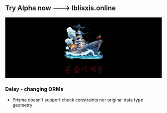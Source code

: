 ## Try Alpha now ---> Iblisxis.online

![coming soon](./static/comingsoon.png)

### Delay - changing ORMs
- Prisma doesn't support check constraints nor original data type geometry
